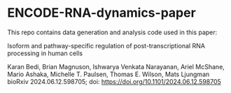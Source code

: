 # ENCODE-RNA-dynamics-paper

This repo contains data generation and analysis code used in this paper:

Isoform and pathway-specific regulation of post-transcriptional RNA processing in human cells

Karan Bedi, Brian Magnuson, Ishwarya Venkata Narayanan, Ariel McShane, Mario Ashaka, Michelle T. Paulsen, Thomas E. Wilson, Mats Ljungman
bioRxiv 2024.06.12.598705; doi: https://doi.org/10.1101/2024.06.12.598705 
